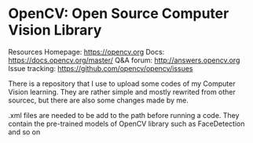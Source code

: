 # OpenCV: Open Source Computer Vision Library

Resources
Homepage: https://opencv.org
Docs: https://docs.opencv.org/master/
Q&A forum: http://answers.opencv.org
Issue tracking: https://github.com/opencv/opencv/issues


There is a repository that I use to upload some codes of my Computer Vision learning. They are rather simple and mostly rewrited from other sourcec, but there are also some changes made by me.

  .xml files are needed to be add to the path before running a code. They contain the pre-trained models of OpenCV library such as FaceDetection and so on
